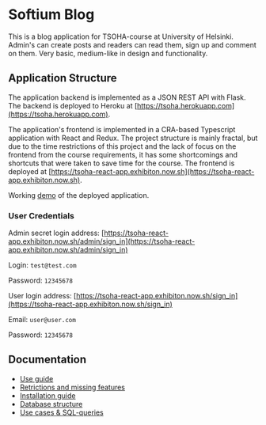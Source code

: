 # Softium Blog

This is a blog application for TSOHA-course at University of Helsinki. Admin's can create posts and readers can read them, sign up and comment on them. Very basic, medium-like in design and functionality.

## Application Structure

The application backend is implemented as a JSON REST API with Flask. The backend is deployed to Heroku at [https://tsoha.herokuapp.com](https://tsoha.herokuapp.com).

The application's frontend is implemented in a CRA-based Typescript application with React and Redux. The project structure is mainly fractal, but due to the time restrictions of this project and the lack of focus on the frontend from the course requirements, it has some shortcomings and shortcuts that were taken to save time for the course. The frontend is deployed at [https://tsoha-react-app.exhibiton.now.sh](https://tsoha-react-app.exhibiton.now.sh).

Working [demo](https://tsoha-react-app.exhibiton.now.sh) of the deployed application.

### User Credentials

Admin secret login address: [https://tsoha-react-app.exhibiton.now.sh/admin/sign_in](https://tsoha-react-app.exhibiton.now.sh/admin/sign_in)

Login: `test@test.com`

Password: `12345678`

User login address: [https://tsoha-react-app.exhibiton.now.sh/sign_in](https://tsoha-react-app.exhibiton.now.sh/sign_in)

Email: `user@user.com`

Password: `12345678`

## Documentation

- [Use guide](https://github.com/exhibiton/tsoha-blog/tree/master/dokumentaatio/user_guide.md)
- [Retrictions and missing features](https://github.com/exhibiton/tsoha-blog/tree/master/dokumentaatio/restrictions.md)
- [Installation guide](https://github.com/exhibiton/tsoha-blog/tree/master/dokumentaatio/installation_guide.md)
- [Database structure](https://github.com/exhibiton/tsoha-blog/tree/master/dokumentaatio/database.md)
- [Use cases & SQL-queries](https://github.com/exhibiton/tsoha-blog/tree/master/dokumentaatio/use_cases.md)
